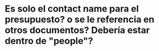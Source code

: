 # Es solo el contact name para el presupuesto? o se le referencia en otros documentos? Debería estar dentro de "people"?

